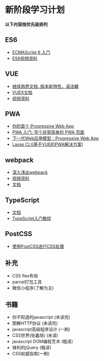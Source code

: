 # 新阶段学习计划

**以下内容按优先级排列** 

## ES6

* [ECMAScript 6 入门](http://es6.ruanyifeng.com/)
* [ES6视频资料](http://jspang.com/2017/06/03/es6/)

## VUE

* [继续熟悉文档, 版本新特性，语法糖](https://cn.vuejs.org/)
* [VUEX文档](https://vuex.vuejs.org/zh-cn/)
* [视频资料](http://jspang.com/2017/05/03/vuex/)

## PWA

* [你的首个 Progressive Web App](https://www.w3cplus.com/pwa/your-first-pwapp.html)
* [PWA 入门: 写个非常简单的 PWA 页面](https://zhuanlan.zhihu.com/p/25459319)
* [下一代Web应用模型：Progressive Web App](http://link.zhihu.com/?target=https%3A//www.w3cplus.com/pwa/nextgen-web-pwa.html)
* [Lavas CLI(基于VUE的PWA解决方案)](https://lavas.baidu.com/)


## webpack

* [深入浅出webpack](http://webpack.wuhaolin.cn/)
* [视频资料](http://jspang.com/2017/09/16/webpack3-2/)
* [文档](https://doc.webpack-china.org/concepts/)

## TypeScript

* [文档](https://www.tslang.cn/)
* [TypeScript入门教程](https://ts.xcatliu.com/)

## PostCSS

* [使用PostCSS进行CSS处理](https://www.ibm.com/developerworks/cn/web/1604-postcss-css/)

## 补充

* CSS flex布局
* parcel打包工具
* 微信小程序(了解为主)

## 书籍

* 你不知道的javascript (未读完)
* 图解HTTP协议 (未读完)
* javascript高级程序设计 (一刷)
* CSS世界(张鑫旭) (未读)
* javascript DOM编程艺术 (粗读)
* 锋利的jQuery (粗读)
* CSS权威指南(一刷)



